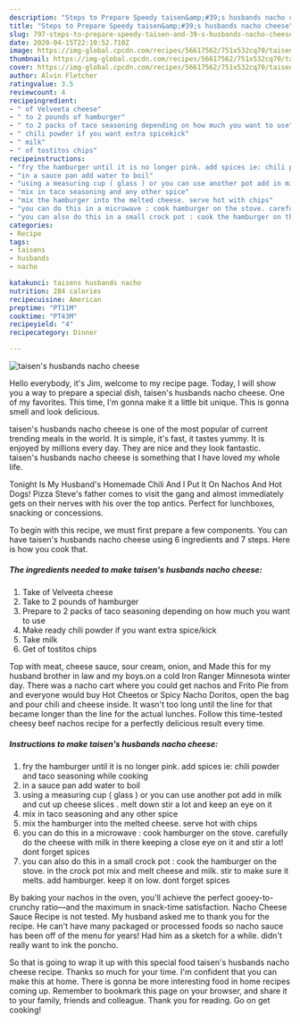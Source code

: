 ```yaml
---
description: "Steps to Prepare Speedy taisen&amp;#39;s husbands nacho cheese"
title: "Steps to Prepare Speedy taisen&amp;#39;s husbands nacho cheese"
slug: 797-steps-to-prepare-speedy-taisen-and-39-s-husbands-nacho-cheese
date: 2020-04-15T22:10:52.710Z
image: https://img-global.cpcdn.com/recipes/56617562/751x532cq70/taisens-husbands-nacho-cheese-recipe-main-photo.jpg
thumbnail: https://img-global.cpcdn.com/recipes/56617562/751x532cq70/taisens-husbands-nacho-cheese-recipe-main-photo.jpg
cover: https://img-global.cpcdn.com/recipes/56617562/751x532cq70/taisens-husbands-nacho-cheese-recipe-main-photo.jpg
author: Alvin Fletcher
ratingvalue: 3.5
reviewcount: 4
recipeingredient:
- " of Velveeta cheese"
- " to 2 pounds of hamburger"
- " to 2 packs of taco seasoning depending on how much you want to use"
- " chili powder if you want extra spicekick"
- " milk"
- " of tostitos chips"
recipeinstructions:
- "fry the hamburger until it is no longer pink. add spices ie: chili powder and taco seasoning while cooking"
- "in a sauce pan add water to boil"
- "using a measuring cup ( glass ) or you can use another pot add in milk and cut up cheese slices . melt down stir a lot and keep an eye on it"
- "mix in taco seasoning and any other spice"
- "mix the hamburger into the melted cheese. serve hot with chips"
- "you can do this in a microwave : cook hamburger on the stove. carefully do the cheese with milk in there keeping a close eye on it and stir a lot! dont forget spices"
- "you can also do this in a small crock pot : cook the hamburger on the stove. in the crock pot mix and melt cheese and milk. stir to make sure it melts. add hamburger.  keep it on low. dont forget spices"
categories:
- Recipe
tags:
- taisens
- husbands
- nacho

katakunci: taisens husbands nacho 
nutrition: 284 calories
recipecuisine: American
preptime: "PT11M"
cooktime: "PT43M"
recipeyield: "4"
recipecategory: Dinner

---
```



![taisen&#39;s husbands nacho cheese](https://img-global.cpcdn.com/recipes/56617562/751x532cq70/taisens-husbands-nacho-cheese-recipe-main-photo.jpg)

Hello everybody, it's Jim, welcome to my recipe page. Today, I will show you a way to prepare a special dish, taisen&#39;s husbands nacho cheese. One of my favorites. This time, I'm gonna make it a little bit unique. This is gonna smell and look delicious.

taisen&#39;s husbands nacho cheese is one of the most popular of current trending meals in the world. It is simple, it's fast, it tastes yummy. It is enjoyed by millions every day. They are nice and they look fantastic. taisen&#39;s husbands nacho cheese is something that I have loved my whole life.

Tonight Is My Husband&#39;s Homemade Chili And I Put It On Nachos And Hot Dogs! Pizza Steve&#39;s father comes to visit the gang and almost immediately gets on their nerves with his over the top antics. Perfect for lunchboxes, snacking or concessions.


To begin with this recipe, we must first prepare a few components. You can have taisen&#39;s husbands nacho cheese using 6 ingredients and 7 steps. Here is how you cook that.

<!--inarticleads1-->

##### The ingredients needed to make taisen&#39;s husbands nacho cheese:

1. Take  of Velveeta cheese
1. Take  to 2 pounds of hamburger
1. Prepare  to 2 packs of taco seasoning depending on how much you want to use
1. Make ready  chili powder if you want extra spice/kick
1. Take  milk
1. Get  of tostitos chips


Top with meat, cheese sauce, sour cream, onion, and Made this for my husband brother in law and my boys.on a cold Iron Ranger Minnesota winter day. There was a nacho cart where you could get nachos and Frito Pie from and everyone would buy Hot Cheetos or Spicy Nacho Doritos, open the bag and pour chili and cheese inside. It wasn&#39;t too long until the line for that became longer than the line for the actual lunches. Follow this time-tested cheesy beef nachos recipe for a perfectly delicious result every time. 

<!--inarticleads2-->

##### Instructions to make taisen&#39;s husbands nacho cheese:

1. fry the hamburger until it is no longer pink. add spices ie: chili powder and taco seasoning while cooking
1. in a sauce pan add water to boil
1. using a measuring cup ( glass ) or you can use another pot add in milk and cut up cheese slices . melt down stir a lot and keep an eye on it
1. mix in taco seasoning and any other spice
1. mix the hamburger into the melted cheese. serve hot with chips
1. you can do this in a microwave : cook hamburger on the stove. carefully do the cheese with milk in there keeping a close eye on it and stir a lot! dont forget spices
1. you can also do this in a small crock pot : cook the hamburger on the stove. in the crock pot mix and melt cheese and milk. stir to make sure it melts. add hamburger.  keep it on low. dont forget spices


By baking your nachos in the oven, you&#39;ll achieve the perfect gooey-to-crunchy ratio—and the maximum in snack-time satisfaction. Nacho Cheese Sauce Recipe is not tested. My husband asked me to thank you for the recipe. He can&#39;t have many packaged or processed foods so nacho sauce has been off of the menu for years! Had him as a sketch for a while. didn&#39;t really want to ink the poncho. 

So that is going to wrap it up with this special food taisen&#39;s husbands nacho cheese recipe. Thanks so much for your time. I'm confident that you can make this at home. There is gonna be more interesting food in home recipes coming up. Remember to bookmark this page on your browser, and share it to your family, friends and colleague. Thank you for reading. Go on get cooking!
